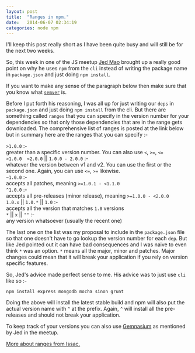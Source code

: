 ```yaml
---
layout: post
title:  "Ranges in npm."
date:   2014-06-07 02:34:19
categories: node npm
---
```


I'll keep this post really short as I have been quite busy and will still be for the next two weeks. 

So, this week in one of the JS meetup [Jed Mao](https://twitter.com/mrjedmao) brought up a really good point on why he uses `npm` from the `cli` instead of writing the package name in `package.json` and just doing `npm install`. 

If you want to make any sense of the paragraph below then make sure that you know what [`semver`](http://semver.org/) is. 

Before I put forth his reasoning, I was all up for just writing our `deps` in `package.json` and just doing `npm install` from the cli. But there are something called `ranges` that you can specify in the version number for your dependencies so that only those dependencies that are in the range gets downloaded. The comprehensive list of ranges is posted at the link below but in summary here are the ranges that you can specify :-

`>1.0.0` :-  
greater than a specific version number. You can also use `<`, `>=`, `<=`  
`>1.0.0  <2.0.0` || `1.0.0 - 2.0.0` :-  
whatever the version between v1 and v2. You can use the first or the second one. Again, you can use `<=`, `>=` likewise.  
`~1.0.0` :-  
accepts all patches, meaning `>=1.0.1 - <1.1.0`  
`^1.0.0` :-  
accepts all pre-releases (minor release), meaning `>=1.0.0 - <2.0.0`  
`1.0.x` || `1.0.*` || `1.0` :-  
accepts all the version that matches `1.0` versions  
`*` || `x` || `""` :-  
any version whatsoever (usually the recent one)  

The last one on the list was my proposal to include in the `package.json` file so that one doesn't have to go lookup the version number for each `dep`. But like Jed pointed out it can have bad consequences and I was naive to even think `*` was an option. `*` means all the major, minor and patches. Major changes could mean that it will break your application if you rely on version specific features. 

So, Jed's advice made perfect sense to me. His advice was to just use `cli` like so :-

`npm install express mongodb mocha sinon grunt` 

Doing the above will install the latest stable build and npm will also put the actual version name with `^` at the prefix. Again, `^` will install all the pre-releases and should not break your application.

To keep track of your versions you can also use [Gemnasium](https://gemnasium.com/) as mentioned by Jed in the meetup. 

[More about ranges from Issac.](https://github.com/isaacs/node-semver#ranges)